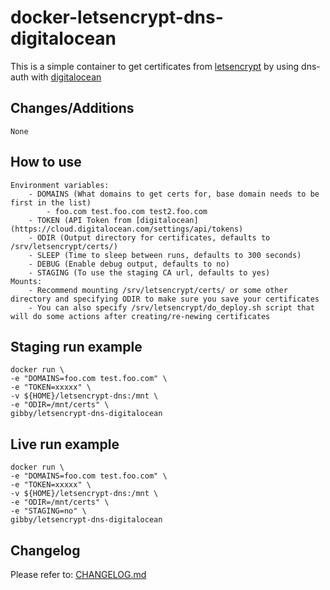# docker-letsencrypt-dns-digitalocean

This is a simple container to get certificates from [letsencrypt](https://letsencrypt.org/) by using dns-auth with [digitalocean](https://www.digitalocean.com/) 

## Changes/Additions
    None

## How to use
    Environment variables:
        - DOMAINS (What domains to get certs for, base domain needs to be first in the list)
            - foo.com test.foo.com test2.foo.com
        - TOKEN (API Token from [digitalocean](https://cloud.digitalocean.com/settings/api/tokens)
        - ODIR (Output directory for certificates, defaults to /srv/letsencrypt/certs/)
        - SLEEP (Time to sleep between runs, defaults to 300 seconds)
        - DEBUG (Enable debug output, defaults to no)
        - STAGING (To use the staging CA url, defaults to yes)
    Mounts:
        - Recommend mounting /srv/letsencrypt/certs/ or some other directory and specifying ODIR to make sure you save your certificates
        - You can also specify /srv/letsencrypt/do_deploy.sh script that will do some actions after creating/re-newing certificates

## Staging run example
    docker run \
    -e "DOMAINS=foo.com test.foo.com" \
    -e "TOKEN=xxxxx" \
    -v ${HOME}/letsencrypt-dns:/mnt \
    -e "ODIR=/mnt/certs" \
    gibby/letsencrypt-dns-digitalocean

## Live run example
    docker run \
    -e "DOMAINS=foo.com test.foo.com" \
    -e "TOKEN=xxxxx" \
    -v ${HOME}/letsencrypt-dns:/mnt \
    -e "ODIR=/mnt/certs" \
    -e "STAGING=no" \
    gibby/letsencrypt-dns-digitalocean

## Changelog

Please refer to: [CHANGELOG.md](CHANGELOG.md)

